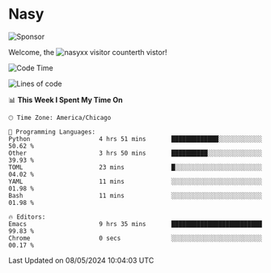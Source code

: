 # Nasy

<!--
<p align="center">
<img height="200" src="https://github-readme-stats.vercel.app/api?username=nasyxx&count_private=true&show_icons=true&theme=dracula&include_all_commits=true"/>
<img height="200" src="https://github-readme-stats.vercel.app/api/top-langs/?username=nasyxx&theme=dracula&hide=html,jupyter+notebook&count_private=true&show_icons=true"/>
</p>

  
----------------
-->

![Sponsor](https://img.shields.io/static/v1.svg?label=Sponsor&message=%E2%9D%A4&logo=GitHub&style=flat&color=pink)
 
Welcome, the ![nasyxx visitor counter](https://count.getloli.com/get/@nasyxx?theme=rule34)th vistor!
 
<!--START_SECTION:waka-->
![Code Time](http://img.shields.io/badge/Code%20Time-4%2C435%20hrs%204%20mins-blue)

![Lines of code](https://img.shields.io/badge/From%20Hello%20World%20I%27ve%20Written-6.3%20million%20lines%20of%20code-blue)

📊 **This Week I Spent My Time On** 

```text
🕑︎ Time Zone: America/Chicago

💬 Programming Languages: 
Python                   4 hrs 51 mins       █████████████░░░░░░░░░░░░   50.62 % 
Other                    3 hrs 50 mins       ██████████░░░░░░░░░░░░░░░   39.93 % 
TOML                     23 mins             █░░░░░░░░░░░░░░░░░░░░░░░░   04.02 % 
YAML                     11 mins             ░░░░░░░░░░░░░░░░░░░░░░░░░   01.98 % 
Bash                     11 mins             ░░░░░░░░░░░░░░░░░░░░░░░░░   01.98 % 

🔥 Editors: 
Emacs                    9 hrs 35 mins       █████████████████████████   99.83 % 
Chrome                   0 secs              ░░░░░░░░░░░░░░░░░░░░░░░░░   00.17 % 
```


 Last Updated on 08/05/2024 10:04:03 UTC
<!--END_SECTION:waka-->

<!-- ![visitors](https://visitor-badge.laobi.icu/badge?page_id=nasyxx.nasyxx) -->
